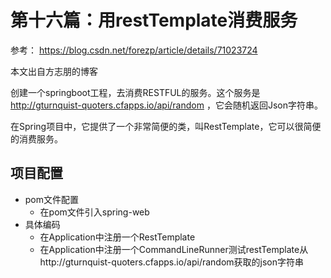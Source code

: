 # 第十六篇：用restTemplate消费服务

参考：
https://blog.csdn.net/forezp/article/details/71023724

本文出自方志朋的博客

创建一个springboot工程，去消费RESTFUL的服务。这个服务是 http://gturnquist-quoters.cfapps.io/api/random ，它会随机返回Json字符串。

在Spring项目中，它提供了一个非常简便的类，叫RestTemplate，它可以很简便的消费服务。

项目配置
---

* pom文件配置
    * 在pom文件引入spring-web
* 具体编码
    * 在Application中注册一个RestTemplate
    * 在Application中注册一个CommandLineRunner测试restTemplate从http://gturnquist-quoters.cfapps.io/api/random获取的json字符串
      
 

